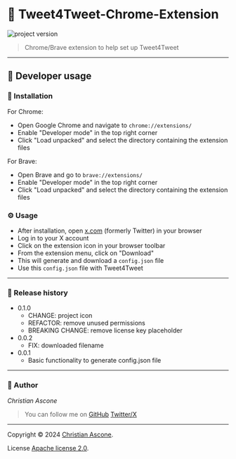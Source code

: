 # **:triangular_flag_on_post: Tweet4Tweet-Chrome-Extension**

![project version](https://img.shields.io/badge/project-0.1.0-brightgreen.svg)

> Chrome/Brave extension to help set up Tweet4Tweet

---

## **:wrench: Developer usage**

### :rocket: Installation
For Chrome:

* Open Google Chrome and navigate to `chrome://extensions/`
* Enable "Developer mode" in the top right corner
* Click "Load unpacked" and select the directory containing the extension files

For Brave:

* Open Brave and go to `brave://extensions/`
* Enable "Developer mode" in the top right corner
* Click "Load unpacked" and select the directory containing the extension files

### :gear: Usage

* After installation, open [x.com](https://x.com) (formerly Twitter) in your browser
* Log in to your X account
* Click on the extension icon in your browser toolbar
* From the extension menu, click on "Download"
* This will generate and download a `config.json` file
* Use this `config.json` file with Tweet4Tweet

---

### **:scroll: Release history**

* 0.1.0
    * CHANGE: project icon
    * REFACTOR: remove unused permissions
    * BREAKING CHANGE: remove license key placeholder
* 0.0.2
    * FIX: downloaded filename
* 0.0.1
    * Basic functionality to generate config.json file

---

### **:robot: Author**

_*Christian Ascone*_

> You can follow me on
[GitHub](https://github.com/christianascone)
[Twitter/X](https://x.com/christianascone)

---

Copyright © 2024 [Christian Ascone](https://github.com/christianascone).

License [Apache license 2.0](LICENSE).
